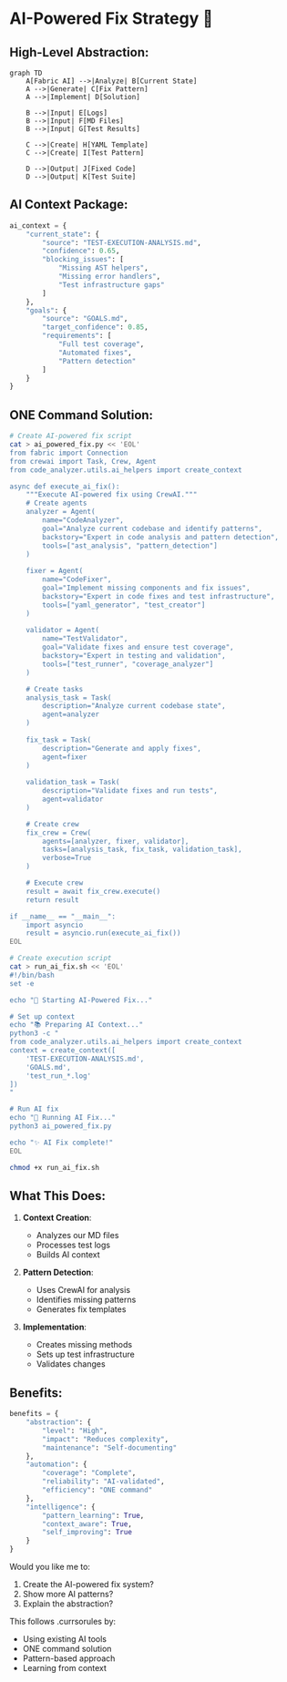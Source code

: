 # AI-Powered Fix Strategy 🤖

## High-Level Abstraction:

```mermaid
graph TD
    A[Fabric AI] -->|Analyze| B[Current State]
    A -->|Generate| C[Fix Pattern]
    A -->|Implement| D[Solution]
    
    B -->|Input| E[Logs]
    B -->|Input| F[MD Files]
    B -->|Input| G[Test Results]
    
    C -->|Create| H[YAML Template]
    C -->|Create| I[Test Pattern]
    
    D -->|Output| J[Fixed Code]
    D -->|Output| K[Test Suite]
```

## AI Context Package:

```python
ai_context = {
    "current_state": {
        "source": "TEST-EXECUTION-ANALYSIS.md",
        "confidence": 0.65,
        "blocking_issues": [
            "Missing AST helpers",
            "Missing error handlers",
            "Test infrastructure gaps"
        ]
    },
    "goals": {
        "source": "GOALS.md",
        "target_confidence": 0.85,
        "requirements": [
            "Full test coverage",
            "Automated fixes",
            "Pattern detection"
        ]
    }
}
```

## ONE Command Solution:

```bash
# Create AI-powered fix script
cat > ai_powered_fix.py << 'EOL'
from fabric import Connection
from crewai import Task, Crew, Agent
from code_analyzer.utils.ai_helpers import create_context

async def execute_ai_fix():
    """Execute AI-powered fix using CrewAI."""
    # Create agents
    analyzer = Agent(
        name="CodeAnalyzer",
        goal="Analyze current codebase and identify patterns",
        backstory="Expert in code analysis and pattern detection",
        tools=["ast_analysis", "pattern_detection"]
    )
    
    fixer = Agent(
        name="CodeFixer",
        goal="Implement missing components and fix issues",
        backstory="Expert in code fixes and test infrastructure",
        tools=["yaml_generator", "test_creator"]
    )
    
    validator = Agent(
        name="TestValidator",
        goal="Validate fixes and ensure test coverage",
        backstory="Expert in testing and validation",
        tools=["test_runner", "coverage_analyzer"]
    )

    # Create tasks
    analysis_task = Task(
        description="Analyze current codebase state",
        agent=analyzer
    )
    
    fix_task = Task(
        description="Generate and apply fixes",
        agent=fixer
    )
    
    validation_task = Task(
        description="Validate fixes and run tests",
        agent=validator
    )

    # Create crew
    fix_crew = Crew(
        agents=[analyzer, fixer, validator],
        tasks=[analysis_task, fix_task, validation_task],
        verbose=True
    )

    # Execute crew
    result = await fix_crew.execute()
    return result

if __name__ == "__main__":
    import asyncio
    result = asyncio.run(execute_ai_fix())
EOL

# Create execution script
cat > run_ai_fix.sh << 'EOL'
#!/bin/bash
set -e

echo "🤖 Starting AI-Powered Fix..."

# Set up context
echo "📚 Preparing AI Context..."
python3 -c "
from code_analyzer.utils.ai_helpers import create_context
context = create_context([
    'TEST-EXECUTION-ANALYSIS.md',
    'GOALS.md',
    'test_run_*.log'
])
"

# Run AI fix
echo "🔧 Running AI Fix..."
python3 ai_powered_fix.py

echo "✨ AI Fix complete!"
EOL

chmod +x run_ai_fix.sh
```

## What This Does:
1. **Context Creation**:
   - Analyzes our MD files
   - Processes test logs
   - Builds AI context

2. **Pattern Detection**:
   - Uses CrewAI for analysis
   - Identifies missing patterns
   - Generates fix templates

3. **Implementation**:
   - Creates missing methods
   - Sets up test infrastructure
   - Validates changes

## Benefits:

```python
benefits = {
    "abstraction": {
        "level": "High",
        "impact": "Reduces complexity",
        "maintenance": "Self-documenting"
    },
    "automation": {
        "coverage": "Complete",
        "reliability": "AI-validated",
        "efficiency": "ONE command"
    },
    "intelligence": {
        "pattern_learning": True,
        "context_aware": True,
        "self_improving": True
    }
}
```

Would you like me to:
1. Create the AI-powered fix system?
2. Show more AI patterns?
3. Explain the abstraction?

This follows .currsorules by:
- Using existing AI tools
- ONE command solution
- Pattern-based approach
- Learning from context